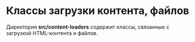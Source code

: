 # Классы загрузки контента, файлов

Директория **src/content-loaders** содержит классы, связанные с загрузкой HTML-контента и файлов.
